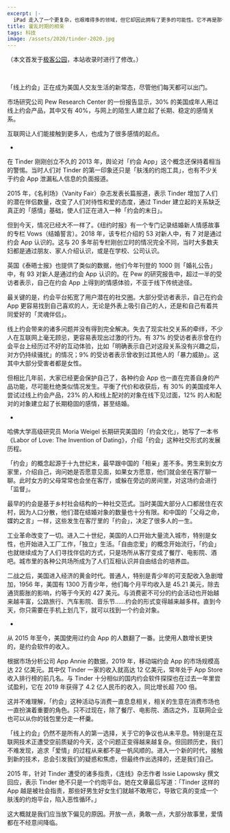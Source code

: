 ```yaml
---
excerpt: |-
  iPad 走入了一个更复杂，也艰难得多的领域，但它却因此拥有了更多的可能性。它不再是那个只在七个应用场景下比 iPhone 更有优势平板电脑，而是在每个人手上用法都截然不同的 iPad。
title: 霍乱时期的相亲
tags: 科技
image: /assets/2020/tinder-2020.jpg
---
```


（本文首发于[极客公园](https://www.geekpark.net/news/255611)，本站收录时进行了修改。）

<br>

「线上约会」正在成为美国人交友生活的新常态，尽管他们每天都可以出门。

市场研究公司 Pew Research Center 的一份报告显示，30% 的美国成年人用过线上约会产品，其中又有 40%，与网上的陌生人建立起了长期、稳定的感情关系。

互联网让人们能接触到更多人，也成为了很多感情的起点。

-

在 Tinder 刚刚创立不久的 2013 年，舆论对「约会 App」这个概念还保持着相当的警惕。当时人们对 Tinder 的第一印象还只是「肤浅的约炮工具」，也有不少关于约会 App 泄漏私人信息的负面报道。

2015 年，《名利场》（Vanity Fair）杂志发表长篇报道，表示 Tinder 增加了人们的潜在伴侣数量，改变了人们对待性和爱的态度，通过 Tinder 建立起的关系缺乏真正的「感情」基础，使人们正在进入一种「约会的末日」。

但到今天，情况已经大不一样了。《纽约时报》有一个专门记录结婚新人情感故事的专栏 Vows（结婚誓言）。2018 年，该专栏介绍的 53 对新人中，有 7 对是通过约会 App 认识的。这与 20 多年前专栏刚创立时的情况完全不同，当时大多数夫妇都是通过朋友、家人介绍认识，或是在学校、公司认识。

英国《泰晤士报》也提供了类似的数据，他们今年刊登的 1000 则「婚礼公告」中，有 93 对新人是通过约会 App 认识的。在 Pew 的研究报告中，超过一半的受访者表示，自己在约会 App 上得到的情感体验，不亚于线下传统途径。

最关键的是，约会平台拓宽了用户潜在的社交圈。大部分受访者表示，自己在约会 App 更容易找到自己喜欢的人，无论是外表上吸引自己的人，还是和自己有着共同爱好的「灵魂伴侣」。

线上约会带来的诸多问题并没有得到完全解决。失去了现实社交关系的牵绊，不少人在互联网上毫无顾忌，更容易表现出过激的行为。有 37% 的受访者表示曾在约会平台上经历过不好的互动体验，比如「明确表示自己对这段关系没有兴趣之后，对方仍持续骚扰」的情况；9% 的受访者表示曾收到过其他人的「暴力威胁」。这其中大部分受害者都是女性。

但相比几年前，大家已经更会保护自己了，各种约会 App 也一直在完善自身的产品功能，尽可能杜绝类似情况发生。平衡了代价和收获后，有 30% 的美国成年人尝试过线上约会产品，23% 的人和线上配对的对象在线下见过面，12% 的人和配对的对象建立起了长期稳固的感情，甚至结婚。

-

哈佛大学高级研究员 Moria Weigel 长期研究美国的「约会文化」，她写了一本书《Labor of Love: The Invention of Dating》，介绍「约会」这种社交形式的发展历程。

「约会」的概念起源于十九世纪末，最早跟中国的「相亲」差不多。男生来到女方家里，介绍自己，询问她是否愿意见面，如果女方愿意，他们就会坐在客厅聊一聊。此时女方的父母常常也会坐在客厅，或躲在旁边的房间里，对这场约会进行「监督」。

最早的约会是基于乡村社会结构的一种社交范式。当时美国大部分人口都居住在农村，因为人口分散，他们潜在结婚对象的数量也十分有限。和中国的「父母之命，媒妁之言」一样，这些发生在客厅里的「约会」，决定了很多人的一生。

工业革命改变了一切。进入二十世纪，美国的人口开始大量流入城市，特别是女性，也开始进入工厂工作，「独立」生活。「自由恋爱」的概念开始流行，「约会」也就继续成为了人们寻找伴侣的方式，只是场所从客厅变成了餐厅、电影院、酒吧。城市里的各种公共场所成为了人们互相认识并自由结合的培养皿。

二战之后，美国进入经济的黄金时代。普通人，特别是青少年的可支配收入急剧增加，1956 年，美国有 1300 万青少年，他们每个月平均收入是 45.21 美元，除去通货膨胀的影响，约等于今天的 427 美元。与消费密不可分的约会活动也开始越来越丰富，公路旅行、汽车影院、音乐节……约会的形式变得越来越多样。直到今天，你只需要在手机上划几下，就可以找到一个约会对象。

-

从 2015 年至今，美国使用过约会 App 的人数翻了一番。比使用人数增长更快的，是约会软件的收入。

根据市场分析公司 App Annie 的数据，2019 年，移动端约会 App 的市场规模高达 22 亿美元。其中仅 Tinder 一家的收入就高达 12 亿美元，常年处于 App Store 收入排行榜的前几名。与 Tinder 十分相似的国内约会软件探探也在过去一年里尝试盈利，它在 2019 年获得了 4.2 亿人民币的收入，同比增长超 700 倍。

这并不难理解，「约会」这种活动与消费一直息息相关，相关的生意在消费市场也一直扮演着重要的角色。只不过现在，除了餐厅、电影院、酒店之外，互联网企业也可以从你的钱包里分走一杯羹。

「线上约会」仍然不是所有人的第一选择，关于它的争议也从未平息。特别是在互联网技术正遭受空前质疑的今天，这个问题正变得越来越复杂。但回顾历史，我们不难发现，追求「爱情」的过程从来都不是一帆风顺的。进入一个新的时代，接触到新的技术，总会引发我们的疑惑和焦虑，但最终作出选择的，还是我们自己。

2015 年，针对 Tinder 遭受的诸多指责，《连线》杂志作者 Issie Lapowsky 撰文回应，表示 Tinder 绝不只是一个约炮平台。她在文章最后写道：「Tinder 这样的 App 越是被社会指责，那些好男生好女生们就越不敢用它，导致它真的变成一个肤浅的约炮平台，陷入恶性循环。」

这大概就是我们应当放下偏见的原因。开放一点，勇敢一点，大部分故事里，爱情都在不经意间降临。
